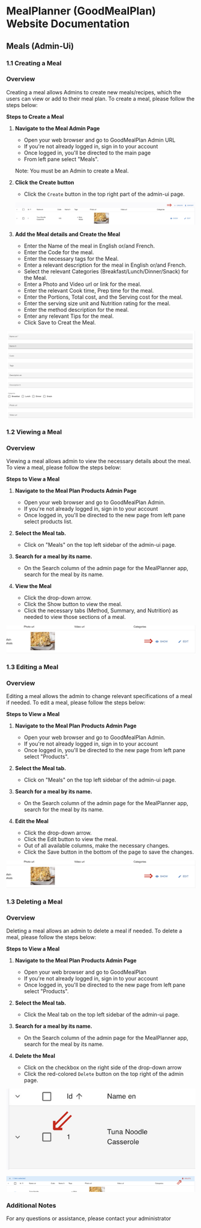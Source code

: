 # MealPlanner (GoodMealPlan) Website Documentation

## Meals (Admin-Ui)

### 1.1 Creating a Meal

### Overview
Creating a meal allows Admins to create new meals/recipes, which the users can view or add to their meal plan. 
To create a meal, please follow the steps below:

**Steps to Create a Meal**

1. **Navigate to the Meal Admin Page**
    - Open your web browser and go to GoodMealPlan Admin URL
    - If you're not already logged in, sign in to your account
    - Once logged in, you'll be directed to the main page 
    - From left pane select "Meals". 

    Note: You must be an Admin to create a Meal.

2. **Click the Create button**
    - Click the `Create` button in the top right part of the admin-ui page. 
    
    ![Create Meal](create-meal.jpeg)

3. **Add the Meal details and Create the Meal**
	- Enter the Name of the meal in English or/and French.
	- Enter the Code for the meal.
	- Enter the necessary tags for the Meal.
	- Enter a relevant description for the meal in English or/and French.
	- Select the relevant Categories (Breakfast/Lunch/Dinner/Snack) for the Meal.
	- Enter a Photo and Video url or link for the meal.
	- Enter the relevant Cook time, Prep time for the meal.
	- Enter the Portions, Total cost, and the Serving cost for the meal.
	- Enter the serving size unit and Nutrition rating for the meal.
	- Enter the method description for the meal.
	- Enter any relevant Tips for the meal.
	- Click Save to Creat the Meal.

![Meal Entry Fields](meal-entry-fields.jpeg)

### 1.2 Viewing a Meal

### Overview
Viewing a meal allows admin to view the necessary details about the meal. 
To view a meal, please follow the steps below:

**Steps to View a Meal**

1. **Navigate to the Meal Plan Products Admin Page**
    - Open your web browser and go to GoodMealPlan Admin. 
    - If you're not already logged in, sign in to your account
    - Once logged in, you'll be directed to the new page from left pane select products list. 


2. **Select the Meal tab.**
    - Click on "Meals" on the top left sidebar of the admin-ui page. 

3. **Search for a meal by its name.**
    - On the Search column of the admin page for the MealPlanner app, search for the meal by its name.

4. **View the Meal**
	- Click the drop-down arrow.
	- Click the Show button to view the meal.
	- Click the necessary tabs (Method, Summary, and Nutrition) as needed to view those sections of a meal.

![View a Meal](view-a-meal.jpeg)
	
### 1.3 Editing a Meal

### Overview
Editing a meal allows the admin to change relevant specifications of a meal if needed. 
To edit a meal, please follow the steps below:

**Steps to View a Meal**

1. **Navigate to the Meal Plan Products Admin Page**
    - Open your web browser and go to GoodMealPlan Admin.
    - If you're not already logged in, sign in to your account
    - Once logged in, you'll be directed to the new page from left pane select "Products". 


2. **Select the Meal tab.**
    - Click on "Meals" on the top left sidebar of the admin-ui page. 
 

3. **Search for a meal by its name.**
    - On the Search column of the admin page for the MealPlanner app, search for the meal by its name.

4. **Edit the Meal**
	- Click the drop-down arrow.
	- Click the Edit button to view the meal.
	- Out of all available columns, make the necessary changes.
	- Click the Save button in the bottom of the page to save the changes.

![View a Meal](view-a-meal.jpeg)

### 1.3 Deleting a Meal

### Overview
Deleting a meal allows an admin to delete a meal if needed. 
To delete a meal, please follow the steps below:

**Steps to View a Meal**

1. **Navigate to the Meal Plan Products Admin Page**
    - Open your web browser and go to GoodMealPlan
    - If you're not already logged in, sign in to your account
    - Once logged in, you'll be directed to the new page from left pane select "Products". 

2. **Select the Meal tab.**
    - Click the Meal tab on the top left sidebar of the admin-ui page. 
 
3. **Search for a meal by its name.**
    - On the Search column of the admin page for the MealPlanner app, search for the meal by its name.

4. **Delete the Meal**
	- Click on the checkbox on the right side of the drop-down arrow
	- Click the red-colored `Delete` button on the top right of the admin page. 
	
![Checkbox](checkbox.jpeg)

![Delete a Meal](delete-a-meal.jpeg)

### Additional Notes
For any questions or assistance, please contact your administrator
